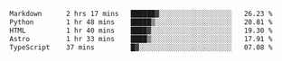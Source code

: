 <!--START_SECTION:waka-->

```txt
Markdown      2 hrs 17 mins   ██████▓░░░░░░░░░░░░░░░░░░   26.23 %
Python        1 hr 48 mins    █████▒░░░░░░░░░░░░░░░░░░░   20.81 %
HTML          1 hr 40 mins    ████▓░░░░░░░░░░░░░░░░░░░░   19.30 %
Astro         1 hr 33 mins    ████▒░░░░░░░░░░░░░░░░░░░░   17.91 %
TypeScript    37 mins         █▓░░░░░░░░░░░░░░░░░░░░░░░   07.08 %
```

<!--END_SECTION:waka-->
